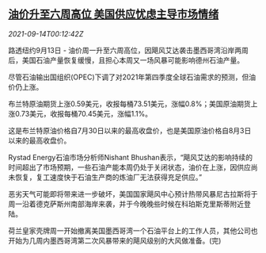 <!--1631579463000-->
[油价升至六周高位 美国供应忧虑主导市场情绪](https://cn.reuters.com/article/global-oil-drv-0914-idCNKBS2GA008)
------

<div><i>2021-09-14T00:12:42Z</i></div><p>路透纽约9月13日 - 油价周一升至六周高位，因飓风艾达袭击墨西哥湾沿岸两周后，美国石油产量恢复缓慢，且担心本周又一场风暴可能影响德州石油产量。</p><p>尽管石油输出国组织(OPEC)下调了对2021年第四季度全球石油需求的预测，但油价仍上涨。</p><p>布兰特原油期货上涨0.59美元，收报每桶73.51美元，涨幅0.8%；美国原油期货上涨0.73美元，收报每桶70.45美元，涨幅1.1%。</p><p>这是布兰特原油价格自7月30日以来的最高收盘价，也是美国原油价格自8月3日以来的最高收盘价。</p><p>Rystad Energy石油市场分析师Nishant Bhushan表示，“飓风艾达的影响持续的时间超出了市场预期，一些石油产能本周仍处于关闭状态，油价在上涨，因供应尚未恢复，复工速度快于石油生产商的炼油厂无法获得充足供应。”</p><p>恶劣天气可能即将带来进一步破坏，美国国家飓风中心预计热带风暴尼古拉斯将于周一沿着德克萨斯州南部海岸来袭，并于今晚晚些时候在科珀斯克里斯蒂附近登陆。</p><p>荷兰皇家壳牌周一开始撤离美国墨西哥湾一个石油平台上的工作人员，其他公司也开始为几周内墨西哥湾第二次风暴带来的飓风级别的大风做准备。(完)</p>
